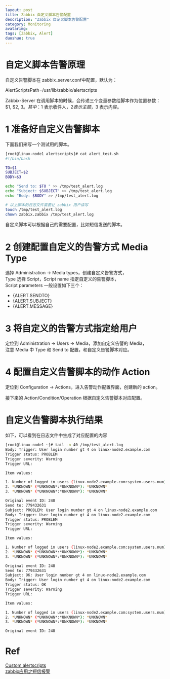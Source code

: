 ```yaml
---
layout: post
title: Zabbix 自定义脚本告警配置
description: "Zabbix 自定义脚本告警配置"
category: Monitoring
avatarimg: 
tags: [Zabbix, Alert]
duoshuo: true
---
```


# 自定义脚本告警原理
自定义告警脚本在 zabbix_server.conf中配置，默认为：
> 
AlertScriptsPath=/usr/lib/zabbix/alertscripts  

Zabbix-Server 在调用脚本的时候，会传递三个变量参数给脚本作为位置参数：$1, $2, $3。
其中：$1 表示收件人，$2 表示主题，$3 表示内容。

# 1 准备好自定义告警脚本

下面我们来写一个测试用的脚本。

```bash
[root@linux-node1 alertscripts]# cat alert_test.sh 
#!/bin/bash

TO=$1
SUBJECT=$2
BODY=$3

echo "Send to: $TO " >> /tmp/test_alert.log
echo "Subject: $SUBJECT" >> /tmp/test_alert.log
echo "Body: $BODY" >> /tmp/test_alert.log

# 以上脚本的日志文件需要让 zabbix 用户读写
touch /tmp/test_alert.log
chown zabbix.zabbix /tmp/test_alert.log

```


自定义脚本可以根据自己的需要配置，比如短信发送的脚本。

# 2 创建配置自定义的告警方式 Media Type

选择 Administration -> Media types，创建自定义告警方式，  
Type 选择 Script，Script name 指定自定义的告警脚本，  
Script parameters 一般设置如下三个：

* {ALERT.SENDTO}
* {ALERT.SUBJECT}
* {ALERT.MESSAGE}

# 3 将自定义的告警方式指定给用户

定位到 Administration -> Users -> Media，添加自定义告警的 Media，  
注意 Media 中 Type 和 Send to 配置，和自定义告警脚本对应。

# 4 配置自定义告警脚本的动作 Action

定位到 Configuration -> Actions，进入告警动作配置界面，创建新的 action。

接下来的 Action/Condition/Operation 根据自定义告警脚本对应配置。


# 自定义告警脚本执行结果
如下，可以看到在日志文件中生成了对应配置的内容

```bash
[root@linux-node1 ~]# tail -n 40 /tmp/test_alert.log 
Body: Trigger: User login number gt 4 on linux-node2.example.com
Trigger status: PROBLEM
Trigger severity: Warning
Trigger URL: 

Item values:

1. Number of logged in users (linux-node2.example.com:system.users.num): 5
2. *UNKNOWN* (*UNKNOWN*:*UNKNOWN*): *UNKNOWN*
3. *UNKNOWN* (*UNKNOWN*:*UNKNOWN*): *UNKNOWN*

Original event ID: 248
Send to: 779432631 
Subject: PROBLEM: User login number gt 4 on linux-node2.example.com
Body: Trigger: User login number gt 4 on linux-node2.example.com
Trigger status: PROBLEM
Trigger severity: Warning
Trigger URL: 

Item values:

1. Number of logged in users (linux-node2.example.com:system.users.num): 5
2. *UNKNOWN* (*UNKNOWN*:*UNKNOWN*): *UNKNOWN*
3. *UNKNOWN* (*UNKNOWN*:*UNKNOWN*): *UNKNOWN*

Original event ID: 248
Send to: 779432631 
Subject: OK: User login number gt 4 on linux-node2.example.com
Body: Trigger: User login number gt 4 on linux-node2.example.com
Trigger status: OK
Trigger severity: Warning
Trigger URL: 

Item values:

1. Number of logged in users (linux-node2.example.com:system.users.num): 4
2. *UNKNOWN* (*UNKNOWN*:*UNKNOWN*): *UNKNOWN*
3. *UNKNOWN* (*UNKNOWN*:*UNKNOWN*): *UNKNOWN*

Original event ID: 248

```    

# Ref
[Custom alertscripts](https://www.zabbix.com/documentation/3.0/manual/config/notifications/media/script)  
[zabbix应用之短信报警](http://qicheng0211.blog.51cto.com/3958621/1551105)  
